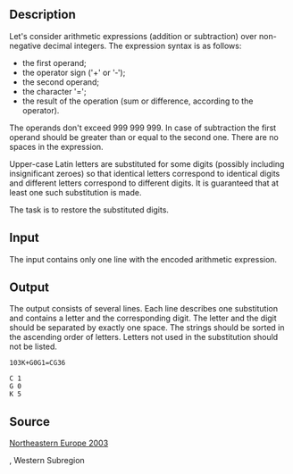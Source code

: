 <h2>Description</h2><p>Let's consider arithmetic expressions (addition or subtraction) over non-negative decimal integers. The expression syntax is as follows:</p><ul><li>the first operand;</li><li>the operator sign ('+' or '‑');</li><li>the second operand;</li><li>the character '=';</li><li>the result of the operation (sum or difference, according to the operator).</li></ul><p>The operands don't exceed <nobr>999 999 999</nobr>. In case of subtraction the first operand should be greater than or equal to the second one. There are no spaces in the expression.</p><p>Upper-case Latin letters are substituted for some digits (possibly including insignificant zeroes) so that identical letters correspond to identical digits and different letters correspond to different digits. It is guaranteed that at least one such substitution is made.</p><p>The task is to restore the substituted digits.</p><h2>Input</h2><p>The input contains only one line with the encoded arithmetic expression.</p><h2>Output</h2><p>The output consists of several lines. Each line describes one substitution and contains a letter and the corresponding digit. The letter and the digit should be separated by exactly one space. The strings should be sorted in the ascending order of letters. Letters not used in the substitution should not be listed.</p><pre><code class="language-input1">103K+G0G1=CG36</code></pre><pre><code class="language-output1">C 1
G 0
K 5</code></pre><h2>Source</h2><a href="searchproblem?field=source&amp;key=Northeastern+Europe+2003">Northeastern Europe 2003</a><p>, Western Subregion</p>